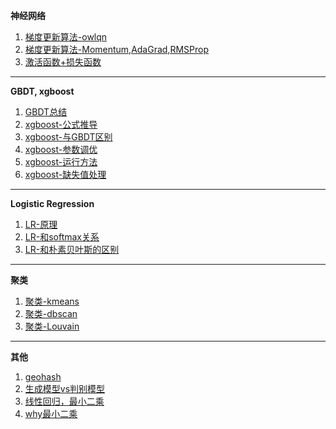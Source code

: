 **神经网络**

1. [梯度更新算法-owlqn](http://www.bigbear2017.com/blog/2016/06/07/owl-qnsuan-fa-jie-shao/)  
2. [梯度更新算法-Momentum,AdaGrad,RMSProp](https://blog.csdn.net/u014595019/article/details/52989301)
3. [激活函数+损失函数](https://www.cnblogs.com/pinard/p/6437495.html)

---

**GBDT, xgboost**
1. [GBDT总结](https://my.oschina.net/SearchVera/blog/1591457)
2. [xgboost-公式推导](https://www.zybuluo.com/yxd/note/611571)
3. [xgboost-与GBDT区别](https://www.jianshu.com/p/af1fbcd6058d) 
4. [xgboost-参数调优](https://blog.csdn.net/u010657489/article/details/51952785)
5. [xgboost-运行方法](https://www.jianshu.com/p/7e0e2d66b3d4)
6. [xgboost-缺失值处理](https://www.zhihu.com/question/34867991) 

---

**Logistic Regression** 
1. [LR-原理](https://blog.csdn.net/cyh_24/article/details/50359055)
2. [LR-和softmax关系](http://www.cnblogs.com/maybe2030/p/5678387.html)
2. [LR-和朴素贝叶斯的区别](https://blog.csdn.net/chlele0105/article/details/38922551)

---

**聚类**
1. [聚类-kmeans](http://www.cnblogs.com/jerrylead/archive/2011/04/06/2006910.html)
2. [聚类-dbscan](http://www.cnblogs.com/chaosimple/p/3164775.html)
3. [聚类-Louvain](http://www.cnblogs.com/fengfenggirl/p/louvain.html)

---

**其他**
1. [geohash](http://www.cnblogs.com/LBSer/p/3310455.html) 
2. [生成模型vs判别模型](http://www.cnblogs.com/ranjiewen/articles/6736640.html)
3. [线性回归，最小二乘](http://pytlab.org/2017/10/24/%E6%9C%BA%E5%99%A8%E5%AD%A6%E4%B9%A0%E7%AE%97%E6%B3%95%E5%AE%9E%E8%B7%B5-%E6%A0%87%E5%87%86%E4%B8%8E%E5%B1%80%E9%83%A8%E5%8A%A0%E6%9D%83%E7%BA%BF%E6%80%A7%E5%9B%9E%E5%BD%92/#)
4. [why最小二乘](https://www.zhihu.com/question/24095027/answer/30763880)
